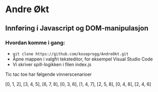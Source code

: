 # Andre Økt
## Innføring i Javascript og DOM-manipulasjon

### Hvordan komme i gang:
- `git clone https://github.com/koseprogg/AndreOkt.git`
- Åpne mappen i valgfri teksteditor, for eksempel Visual Studio Code
- Vi skriver spill-logikken i filen index.js

Tic tac toe har følgende vinnerscenarioer

[0, 1, 2],
[3, 4, 5],
[6, 7, 8],
[0, 3, 6],
[1, 4, 7],
[2, 5, 8],
[0, 4, 8],
[2, 4, 6]